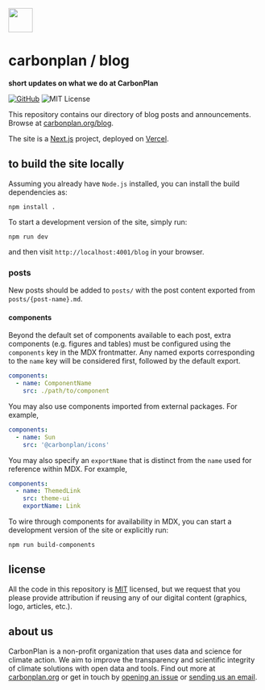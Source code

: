 <img
  src='https://carbonplan-assets.s3.amazonaws.com/monogram/dark-small.png'
  height='48'
/>

# carbonplan / blog

**short updates on what we do at CarbonPlan**

[![GitHub][github-badge]][github]
![MIT License][]

[github]: https://github.com/carbonplan/blog
[github-badge]: https://flat.badgen.net/badge/-/github?icon=github&label
[mit license]: https://flat.badgen.net/badge/license/MIT/blue

This repository contains our directory of blog posts and announcements. Browse at [carbonplan.org/blog](https://carbonplan.org/blog).

The site is a [Next.js](https://nextjs.org/) project, deployed on [Vercel](https://vercel.com/).

## to build the site locally

Assuming you already have `Node.js` installed, you can install the build dependencies as:

```shell
npm install .
```

To start a development version of the site, simply run:

```shell
npm run dev
```

and then visit `http://localhost:4001/blog` in your browser.

### posts

New posts should be added to `posts/` with the post content exported from `posts/{post-name}.md`.

#### components

Beyond the default set of components available to each post, extra components (e.g. figures and tables) must be configured using the `components` key in the MDX frontmatter. Any named exports corresponding to the `name` key will be considered first, followed by the default export.

```yaml
components:
  - name: ComponentName
    src: ./path/to/component
```

You may also use components imported from external packages. For example,

```yaml
components:
  - name: Sun
    src: '@carbonplan/icons'
```

You may also specify an `exportName` that is distinct from the `name` used for reference within MDX. For example,

```yaml
components:
  - name: ThemedLink
    src: theme-ui
    exportName: Link
```

To wire through components for availability in MDX, you can start a development version of the site or explicitly run:

```shell
npm run build-components
```

## license

All the code in this repository is [MIT](https://choosealicense.com/licenses/mit/) licensed, but we request that you please provide attribution if reusing any of our digital content (graphics, logo, articles, etc.).

## about us

CarbonPlan is a non-profit organization that uses data and science for climate action. We aim to improve the transparency and scientific integrity of climate solutions with open data and tools. Find out more at [carbonplan.org](https://carbonplan.org/) or get in touch by [opening an issue](https://github.com/carbonplan/blog/issues/new) or [sending us an email](mailto:hello@carbonplan.org).
